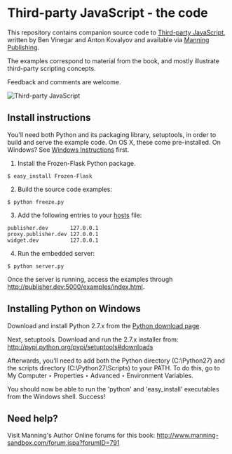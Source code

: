 # Third-party JavaScript - the code #

This repository contains companion source code to [Third-party JavaScript](http://thirdpartyjs.com), written by Ben Vinegar and Anton Kovalyov and available via [Manning Publishing](http://manning.com/vinegar).

The examples correspond to material from the book, and mostly illustrate third-party scripting concepts.

Feedback and comments are welcome.

![Third-party JavaScript](http://github.com/thirdpartyjs/thirdpartyjs-code/raw/master/book.png)

## Install instructions

You'll need both Python and its packaging library, setuptools, in order to build and serve the example code. On OS X, these come pre-installed. On Windows? See <a href="#windows">Windows Instructions</a> first.

1) Install the Frozen-Flask Python package.

```$ easy_install Frozen-Flask```

2) Build the source code examples:

```$ python freeze.py```

3) Add the following entries to your <a href="http://en.wikipedia.org/wiki/Hosts_(file)#Location_in_the_file_system">hosts</a> file:

```
publisher.dev       127.0.0.1
proxy.publisher.dev 127.0.0.1
widget.dev          127.0.0.1
```

4) Run the embedded server:

```$ python server.py```

Once the server is running, access the examples through http://publisher.dev:5000/examples/index.html.

<a name="windows"/>

## Installing Python on Windows

Download and install Python 2.7.x from the <a href="http://python.org/getit/">Python download page</a>.

Next, setuptools. Download and run the 2.7.x installer from: http://pypi.python.org/pypi/setuptools#downloads

Afterwards, you'll need to add both the Python directory (C:\Python27) and the scripts directory (C:\Python27\Scripts) to your PATH. To do this, go to My Computer ‣ Properties ‣ Advanced ‣ Environment Variables.

You should now be able to run the 'python' and 'easy_install' executables from the Windows shell. Success!

## Need help?

Visit Manning's Author Online forums for this book: http://www.manning-sandbox.com/forum.jspa?forumID=791
